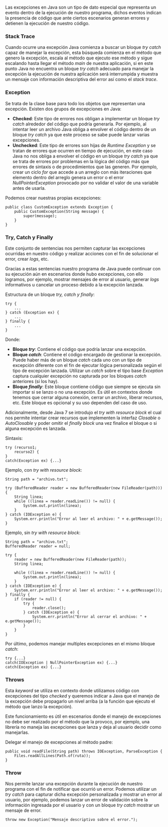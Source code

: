 Las excepciones en Java son un tipo de dato especial que representa un evento dentro de la ejecución de nuestro programa, dichos eventos indican la presencia de código que ante ciertos escenarios generan errores y detienen la ejecución de nuestro código.
### Stack Trace

Cuando ocurre una excepción Java comienza a buscar un bloque *try catch* capaz de manejar la excepción, esta búsqueda comienza en el método que genero la excepción, escala al método que ejecuto ese método y sigue escalando hasta llegar el método *main* de nuestra aplicación, si en este punto Java no encuentra un bloque *try catch* adecuado para manejar la excepción la ejecución de nuestra aplicación será interrumpida y muestra un mensaje con información descriptiva del error así como el *stack trace*.
### Exception

Se trata de la clase base para todo los objetos que representan una excepción. Existen dos grupos de excepciones en Java:

- **Checked**: Este tipo de errores nos obligan a implementar un bloque *try catch* alrededor del código que podría generarla. Por ejemplo, al intentar leer un archivo Java obliga a envolver el código dentro de un bloque *try catch* ya que este proceso se sabe puede lanzar varias excepciones.
- **Unchecked**: Este tipo de errores son hijas de *Runtime Exception* y se tratan de errores que ocurren en tiempo de ejecución, en este caso Java no nos obliga a envolver el código en un bloque *try catch* ya que se trata de errores por problemas en la lógica del código más que errores de sintaxis o de procedimientos que las generen. Por ejemplo, crear un ciclo *for* que accede a un arreglo con más iteraciones que elemento dentro del arreglo genera un error o el error *NullPointerException* provocado por no validar el valor de una variable antes de usarla.

Podemos crear nuestras propias excepciones:

```
public class CustomException extends Exception {
	public CustomException(String message) {
		super(message);
	}
}
```
### Try, Catch y Finally

Este conjunto de sentencias nos permiten capturar las excepciones ocurridas en nuestro código y realizar acciones con el fin de solucionar el error, crear *logs*, etc. 

Gracias a estas sentencias nuestro programa de Java puede continuar con su ejecución aún en escenarios donde hubo excepciones, con ello logramos, por ejemplo, mostrar mensajes de error al usuario, generar *logs* informativos u cancelar un proceso debido a la excepción lanzada.

Estructura de un bloque *try, catch y finally*:

```
try {
	...
} catch (Exception ex) {
	...
} finally {
	...
}
```

Donde:

- **Bloque *try***: Contiene el código que podría lanzar una excepción.
- **Bloque *catch***: Contiene el código encargado de gestionar la excepción. Puede haber más de un bloque *catch* cada uno con un tipo de excepción diferente con el fin de ejecutar lógica personalizada según el tipo de excepción lanzada. Utilizar un *catch* sobre el tipo base *Exception* captura cualquier excepción no capturada por los bloques *catch* anteriores (si los hay).
- **Bloque *finally***: Este bloque contiene código que siempre se ejecuta sin importar si se lanzo o no una excepción. Es útil en contextos donde tenemos que cerrar alguna conexión, cerrar un archivo, liberar recursos, etc. Este bloque es opcional y su uso dependen del caso de uso.

Adicionalmente, desde Java 7 se introdujo el *try with resource block* el cual nos permite intentar crear recursos que implementen la interfaz *Closable* o *AutoClosable* y poder omitir el *finally block* una vez finalice el bloque o si alguna excepción es lanzada.

Sintaxis:

```
try (recurso1;
	recurso2) {
}
catch(Exception ex) {...}
```

Ejemplo, con *try with resource block*:

```
String path = "archivo.txt";

try (BufferedReader reader = new BufferedReader(new FileReader(path))) {
    String linea;
    while ((linea = reader.readLine()) != null) {
        System.out.println(linea);
    }
} catch (IOException e) {
    System.err.println("Error al leer el archivo: " + e.getMessage());
}
```

Ejemplo, sin *try with resource block*:

```
String path = "archivo.txt";
BufferedReader reader = null;

try {
    reader = new BufferedReader(new FileReader(path));
    String linea;
    
    while ((linea = reader.readLine()) != null) {
        System.out.println(linea);
    }
} catch (IOException e) {
    System.err.println("Error al leer el archivo: " + e.getMessage());
} finally {
    if (reader != null) {
        try {
            reader.close();
        } catch (IOException e) {
            System.err.println("Error al cerrar el archivo: " + e.getMessage());
        }
    }
}
```

Por último, podemos manejar multiples excepciones en el mismo bloque *catch*:

```
try {...}
catch(IOException | NullPointerException ex) {...}
catch(Exception ex) {...}
```
### Throws

Esta *keyword* se utiliza en contexto donde utilizamos código con excepciones del tipo *checked* y queremos indicar a Java que el manejo de la excepción debe propagarlo un nivel arriba (a la función que ejecuto el método que lanzo la excepción).

Este funcionamiento es útil en escenarios donde el manejo de excepciones no debe ser realizado por el método que la provoco, por ejemplo, una librería no maneja las excepciones que lanza y deja al usuario decidir como manejarlas.

Delegar el manejo de excepciones al método padre:

```
public void readFile(String path) throws IOException, ParseException {
    Files.readAllLines(Path.of(ruta));
}
```
### Throw

Nos permite lanzar una excepción durante la ejecución de nuestro programa con el fin de notificar que ocurrió un error. Podemos utilizar un *try catch* para capturar dicha excepción personalizada y mostrar un error al usuario, por ejemplo, podemos lanzar un error de validación sobre la información ingresada por el usuario y con un bloque *try catch* mostrar un mensaje de error.

```
throw new Exception("Mensaje descriptivo sobre el error.");
```